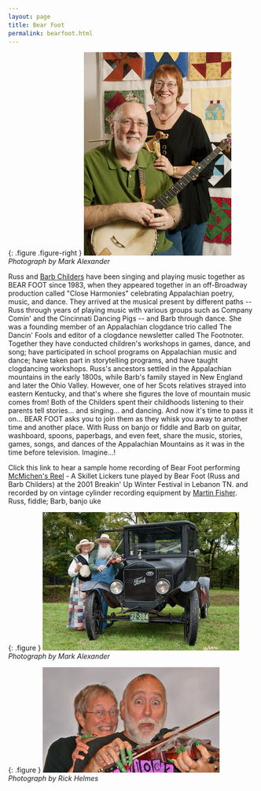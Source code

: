 ```yaml
---
layout: page
title: Bear Foot
permalink: bearfoot.html
---
```


{: .figure .figure-right }
![quiltbf](assets/images/quiltbf.jpg "Publicity Picture")
_Photograph by Mark Alexander_

Russ and [Barb Childers](barb.html) have been singing and playing music together
as BEAR FOOT since 1983, when they appeared together in an off-Broadway
production called "Close Harmonies" celebrating Appalachian poetry, music, and
dance. They arrived at the musical present by different paths -- Russ through
years of playing music with various groups such as Company Comin' and the
Cincinnati Dancing Pigs -- and Barb through dance. She was a founding member of
an Appalachian clogdance trio called The Dancin' Fools and editor of a clogdance
newsletter called The Footnoter. Together they have conducted children's
workshops in games, dance, and song; have participated in school programs on
Appalachian music and dance; have taken part in storytelling programs, and have
taught clogdancing workshops. Russ's ancestors settled in the Appalachian
mountains in the early 1800s, while Barb's family stayed in New England and
later the Ohio Valley. However, one of her Scots relatives strayed into eastern
Kentucky, and that's where she figures the love of mountain music comes from!
Both of the Childers spent their childhoods listening to their parents tell
stories... and singing... and dancing. And now it's time to pass it on... BEAR
FOOT asks you to join them as they whisk you away to another time and another
place. With Russ on banjo or fiddle and Barb on guitar, washboard, spoons,
paperbags, and even feet, share the music, stories, games, songs, and dances of
the Appalachian Mountains as it was in the time before television. Imagine...!

Click this link to hear a sample home recording of Bear Foot performing
[McMichen's Reel](assets/music/Mcmichen.mp3) - A Skillet Lickers tune played by
Bear Foot (Russ and Barb Childers) at the 2001 Breakin' Up Winter Festival in
Lebanon TN. and recorded by on vintage cylinder recording equipment by
[Martin Fisher](mailto:nipper@nc5.infi.net). Russ, fiddle; Barb, banjo uke

{: .figure }
![BarbRussT](assets/images/BarbRussT.jpg "Publicity Picture")
_Photograph by Mark Alexander_

{: .figure }
![scarybf](assets/images/scarybf.jpg "Publicity Picture")
_Photograph by Rick Helmes_
